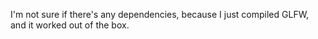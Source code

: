 I'm not sure if there's any dependencies, because I just compiled GLFW, and it worked out of the box.
